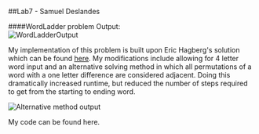 ##Lab7 - Samuel Deslandes

####WordLadder problem
Output:  
![WordLadderOutput](http://puu.sh/o2d8O/40160f3a12.png)  

My implementation of this problem is built upon Eric Hagberg's solution which can be found [here](https://github.com/networkx/networkx/blob/master/examples/graph/words.py).
My modifications include allowing for 4 letter word input and an alternative solving method in which all permutations of a word with a one letter difference are considered adjacent. 
Doing this dramatically increased runtime, but reduced the number of steps required to get from the starting to ending word.

![Alternative method output](http://puu.sh/o2dzs/bb308391f2.png)

My code can be found here.

